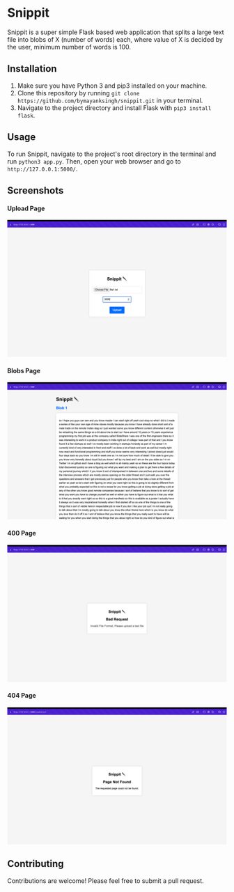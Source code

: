 # Snippit

Snippit is a super simple Flask based web application that splits a large text file into blobs of X (number of words) each, where value of X is decided by the user, minimum number of words is 100. 

## Installation

1. Make sure you have Python 3 and pip3 installed on your machine.
2. Clone this repository by running `git clone https://github.com/bymayanksingh/snippit.git` in your terminal.
3. Navigate to the project directory and install Flask with `pip3 install flask`.

## Usage

To run Snippit, navigate to the project's root directory in the terminal and run `python3 app.py`. Then, open your web browser and go to `http://127.0.0.1:5000/`.

## Screenshots

#### Upload Page
![Upload Page](https://github.com/bymayanksingh/snippit/blob/e9d518fc6fa59262ac31bf14ead5db0f8d46c8e8/screenshots/Screenshot%202023-06-24%20at%203.55.35%20PM.png)

#### Blobs Page
![Blobs Page](https://github.com/bymayanksingh/snippit/blob/e9d518fc6fa59262ac31bf14ead5db0f8d46c8e8/screenshots/Screenshot%202023-06-24%20at%203.57.06%20PM.png)

#### 400 Page
![400 Page](https://github.com/bymayanksingh/snippit/blob/e9d518fc6fa59262ac31bf14ead5db0f8d46c8e8/screenshots/Screenshot%202023-06-24%20at%203.57.33%20PM.png)

#### 404 Page
![404 Page](https://github.com/bymayanksingh/snippit/blob/e9d518fc6fa59262ac31bf14ead5db0f8d46c8e8/screenshots/Screenshot%202023-06-24%20at%203.57.16%20PM.png)

## Contributing

Contributions are welcome! Please feel free to submit a pull request.
